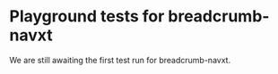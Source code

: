 # Playground tests for breadcrumb-navxt
We are still awaiting the first test run for breadcrumb-navxt.
